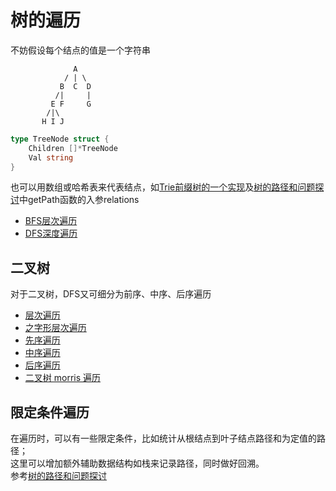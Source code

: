 # 树的遍历
不妨假设每个结点的值是一个字符串<br>
```
              A
            / | \
           B  C  D
          /|     |
         E F     G
        /|\
       H I J
```
```go
type TreeNode struct {
	Children []*TreeNode
	Val string
}
```
也可以用数组或哈希表来代表结点，如[Trie前缀树的一个实现](../solutions/implement-trie-prefix-tree/d.go)及[树的路径和问题探讨](../solutions/path-sum/d.go)中getPath函数的入参relations<br>
* [BFS层次遍历](tree-traversal/levelorder.go)
* [DFS深度遍历](tree-traversal/preorder.go)
## 二叉树
对于二叉树，DFS又可细分为前序、中序、后序遍历
* [层次遍历](../solutions/binary-tree-level-order-traversal/d.go)
* [之字形层次遍历](../solutions/binary-tree-zigzag-level-order-traversal/d.go)
* [先序遍历](../solutions/binary-tree-preorder-traversal/d.go)
* [中序遍历](../solutions/binary-tree-inorder-traversal/d.go)
* [后序遍历](../solutions/binary-tree-postorder-traversal/d.go)
* [二叉树 morris 遍历](binary-tree-morris/binary-tree-morris.md)
## 限定条件遍历
在遍历时，可以有一些限定条件，比如统计从根结点到叶子结点路径和为定值的路径；<br>
这里可以增加额外辅助数据结构如栈来记录路径，同时做好回溯。<br>
参考[树的路径和问题探讨](../solutions/path-sum/d.go)
